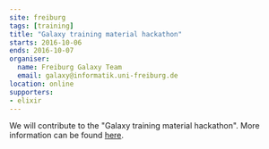 ```yaml
---
site: freiburg
tags: [training]
title: "Galaxy training material hackathon"
starts: 2016-10-06
ends: 2016-10-07
organiser:
  name: Freiburg Galaxy Team
  email: galaxy@informatik.uni-freiburg.de
location: online
supporters:
- elixir
---
```


We will contribute to the "Galaxy training material hackathon". More information can be found [here](https://gist.github.com/bgruening/a54a8600c5cddca82424ad13569708c3).
